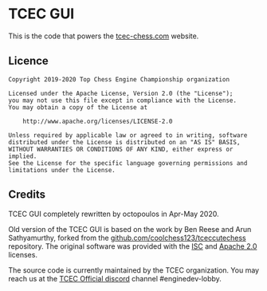 TCEC GUI
========

This is the code that powers the
[tcec-chess.com](http://tcec-chess.com/) website.



Licence
-------

    Copyright 2019-2020 Top Chess Engine Championship organization

    Licensed under the Apache License, Version 2.0 (the "License");
    you may not use this file except in compliance with the License.
    You may obtain a copy of the License at

        http://www.apache.org/licenses/LICENSE-2.0

    Unless required by applicable law or agreed to in writing, software
    distributed under the License is distributed on an "AS IS" BASIS,
    WITHOUT WARRANTIES OR CONDITIONS OF ANY KIND, either express or implied.
    See the License for the specific language governing permissions and
    limitations under the License.


Credits
-------

TCEC GUI completely rewritten by octopoulos in Apr-May 2020.

Old version of the TCEC GUI is based on the work by Ben Reese and Arun Sathyamurthy,
forked from the [github.com/coolchess123/tceccutechess](https://github.com/coolchess123/tceccutechess)
repository. The original software was provided with the
[ISC](https://www.isc.org/licenses/) and
[Apache 2.0](https://www.apache.org/licenses) licenses.

The source code is currently maintained by the TCEC organization. You
may reach us at the [TCEC Official discord](https://discord.gg/EYuyrDr) channel \#enginedev-lobby.
